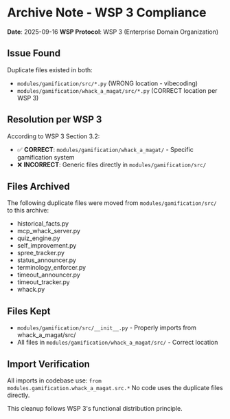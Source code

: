 # Archive Note - WSP 3 Compliance

**Date**: 2025-09-16
**WSP Protocol**: WSP 3 (Enterprise Domain Organization)

## Issue Found
Duplicate files existed in both:
- `modules/gamification/src/*.py` (WRONG location - vibecoding)
- `modules/gamification/whack_a_magat/src/*.py` (CORRECT location per WSP 3)

## Resolution per WSP 3
According to WSP 3 Section 3.2:
- ✅ **CORRECT**: `modules/gamification/whack_a_magat/` - Specific gamification system
- ❌ **INCORRECT**: Generic files directly in `modules/gamification/src/`

## Files Archived
The following duplicate files were moved from `modules/gamification/src/` to this archive:
- historical_facts.py
- mcp_whack_server.py
- quiz_engine.py
- self_improvement.py
- spree_tracker.py
- status_announcer.py
- terminology_enforcer.py
- timeout_announcer.py
- timeout_tracker.py
- whack.py

## Files Kept
- `modules/gamification/src/__init__.py` - Properly imports from whack_a_magat/src/
- All files in `modules/gamification/whack_a_magat/src/` - Correct location

## Import Verification
All imports in codebase use: `from modules.gamification.whack_a_magat.src.*`
No code uses the duplicate files directly.

This cleanup follows WSP 3's functional distribution principle.